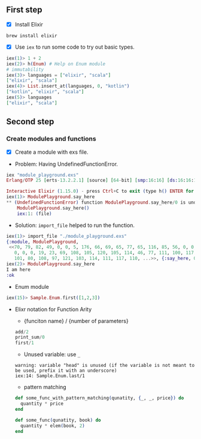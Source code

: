 ## First step
- [x] Install Elixir
```
brew install elixir
```

- [x] Use `iex` to run some code to try out basic types.
```elixir
iex(1)> 1 + 2
iex(2)> h(Enum) # Help on Enum module
# immutability
iex(3)> languages = ["elixir", "scala"]
["elixir", "scala"]
iex(4)> List.insert_at(languages, 0, "kotlin")
["kotlin", "elixir", "scala"]
iex(5)> languages
["elixir", "scala"]
```

## Second step
### Create modules and functions
- [x] Create a module with exs file.

- Problem: Having UndefinedFunctionError.
```elixir
iex "module_playground.exs"
Erlang/OTP 25 [erts-13.2.2.1] [source] [64-bit] [smp:16:16] [ds:16:16:10] [async-threads:1] [jit:ns] [dtrace]

Interactive Elixir (1.15.0) - press Ctrl+C to exit (type h() ENTER for help)
iex(1)> ModulePlayground.say_here
** (UndefinedFunctionError) function ModulePlayground.say_here/0 is undefined (module ModulePlayground is not available)
    ModulePlayground.say_here()
    iex:1: (file)
```

- Solution: `import_file` helped to run the function.
```elixir
iex(1)> import_file "./module_playground.exs"
{:module, ModulePlayground,
 <<70, 79, 82, 49, 0, 0, 5, 176, 66, 69, 65, 77, 65, 116, 85, 56, 0, 0, 0, 198,
   0, 0, 0, 19, 23, 69, 108, 105, 120, 105, 114, 46, 77, 111, 100, 117, 108,
   101, 80, 108, 97, 121, 103, 114, 111, 117, 110, ...>>, {:say_here, 0}}
iex(2)> ModulePlayground.say_here
I am here
:ok
```

- Enum module
```elixir
iex(15)> Sample.Enum.first([1,2,3])
```

- Elixr notation for Function Arity
  - {funciton name} / {number of parameters}
  ```elixir
  add/2
  print_sum/0
  first/1
  ```

  - Unused variable: use `_` 
  ```
  warning: variable "head" is unused (if the variable is not meant to be used, prefix it with an underscore)
  iex:14: Sample.Enum.last/1
  ```

  - pattern matching
  ```elixir
  def some_func_with_pattern_matching(qunatity, {_, _, price}) do
    quantity * price
  end

  def some_func(qunatity, book) do
    quantity * elem(book, 2)
  end
  ```
  ```